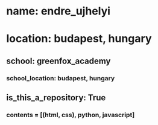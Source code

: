 # name: endre_ujhelyi
# location: budapest, hungary

## school: greenfox_academy
### school_location: budapest, hungary
## is_this_a_repository: True

### contents = [(html, css), python, javascript]
